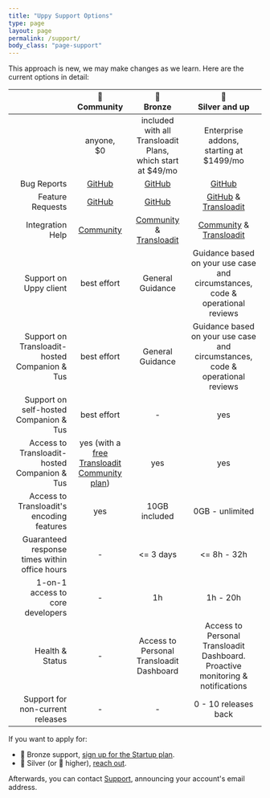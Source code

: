 ```yaml
---
title: "Uppy Support Options"
type: page
layout: page
permalink: /support/
body_class: "page-support"
---
```


<!-- md integration_help.md -->

This approach is new, we may make changes as we learn. Here are the current options in detail:

<div class="table-responsive">

|                                               |   🦄<br>Community    |                          🥉<br>Bronze                          |                               🥈<br>Silver and up                                |
|----------------------------------------------:|:--------------------:|:--------------------------------------------------------------:|:--------------------------------------------------------------------------------:|
|                                               |    anyone,<br/>$0    | included with all Transloadit Plans,<br/>which start at $49/mo |                   Enterprise addons,<br/>starting at $1499/mo                    |
|                                   Bug Reports |    [GitHub][bugs]   |                         [GitHub][bugs]                          |                                  [GitHub][bugs]                                 |
|                              Feature Requests |  [GitHub][features] |                       [GitHub][features]                      |                   [GitHub][features] & [Transloadit][support]                   |
|                              Integration Help |  [Community][forum] |          [Community][forum] & [Transloadit][support]          |                   [Community][forum] & [Transloadit][support]                   |
|                        Support on Uppy client |     best effort      |                        General Guidance                       |  Guidance based on your use case and circumstances, code & operational reviews  |
| Support on Transloadit-hosted Companion & Tus |     best effort      |                        General Guidance                       |  Guidance based on your use case and circumstances, code & operational reviews  |
|        Support on self-hosted Companion & Tus |     best effort      |                               -                                |                                        yes                                                                        |
|  Access to Transloadit-hosted Companion & Tus |          yes (with a <a href="https://transloadit.com/pricing/">free Transloadit Community plan</a>)           |                              yes                               |                                        yes                                       |
|     Access to Transloadit's encoding features |          yes           |                         10GB included                         |                                 0GB - unlimited                                 |
| Guaranteed response times within office hours |          -           |                           <= 3 days                            |                                   <= 8h - 32h                                    |
|              1-on-1 access to core developers |          -           |                               1h                               |                                     1h - 20h                                     |
|                               Health & Status |          -           |            Access to Personal Transloadit Dashboard           |  Access to Personal Transloadit Dashboard. Proactive monitoring & notifications |
|              Support for non-current releases |          -           |                               -                                |                               0 - 10 releases back                              |

</div>

If you want to apply for:

- 🥉 Bronze support, [sign up for the Startup plan][pricing].
- 🥈 Silver (or 🥇 higher), [reach out](mailto:support@transloadit.com?subject=Uppy+Enterprise+Support).

Afterwards, you can contact [Support][support], announcing your account's email address.

[bugs]: https://github.com/transloadit/uppy/issues/new?template=bug_reports.md  "Bugs welcome in the issue tracker on GitHub"
[features]: https://github.com/transloadit/uppy/issues/new?template=feature_request.md "Feature requests welcome in the issue tracker on GitHub"
[forum]: https://community.transloadit.com/c/uppy "Community Forum"
[pricing]: https://transloadit.com/pricing/ "Transloadit plans & signup"
[support]: https://transloadit.com/support/ "Transloadit Support"


